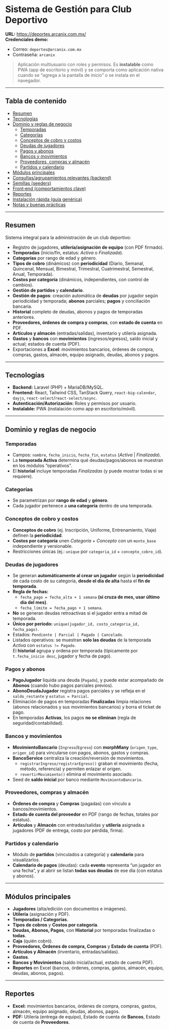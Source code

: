 # Sistema de Gestión para Club Deportivo

**URL:** https://deportes.arcanix.com.mx/  
**Credenciales demo:**

- Correo: `deportes@arcanix.com.mx`
- Contraseña: `arcanix`

> Aplicación multiusuario con roles y permisos. Es **instalable** como PWA (app de escritorio y móvil) y se comporta como aplicación nativa cuando se “agrega a la pantalla de inicio” o se instala en el navegador.

---

## Tabla de contenido

- [Resumen](#resumen)
- [Tecnologías](#tecnologías)
- [Dominio y reglas de negocio](#dominio-y-reglas-de-negocio)
  - [Temporadas](#temporadas)
  - [Categorías](#categorías)
  - [Conceptos de cobro y costos](#conceptos-de-cobro-y-costos)
  - [Deudas de jugadores](#deudas-de-jugadores)
  - [Pagos y abonos](#pagos-y-abonos)
  - [Bancos y movimientos](#bancos-y-movimientos)
  - [Proveedores, compras y almacén](#proveedores-compras-y-almacén)
  - [Partidos y calendario](#partidos-y-calendario)
- [Módulos principales](#módulos-principales)
- [Consultas/agrupamientos relevantes (backend)](#consultasagrupamientos-relevantes-backend)
- [Semillas (seeders)](#semillas-seeders)
- [Front‑end (comportamientos clave)](#front-end-comportamientos-clave)
- [Reportes](#reportes)
- [Instalación rápida (guía genérica)](#instalación-rápida-guía-genérica)
- [Notas y buenas prácticas](#notas-y-buenas-prácticas)

---

## Resumen

Sistema integral para la administración de un club deportivo:

- Registro de jugadores, **utilería/asignación de equipo** (con PDF firmado).
- **Temporadas** (inicio/fin, estatus: _Activa_ o _Finalizada_).
- **Categorías** por rango de edad y género.
- **Tipos de cobro** (dinámicos) con **periodicidad** (Diario, Semanal, Quincenal, Mensual, Bimestral, Trimestral, Cuatrimestral, Semestral, Anual, Temporada).
- **Costos por categoría** (dinámicos, independientes, con control de cambios).
- **Gestión de partidos** y **calendario**.
- **Gestión de pagos**: creación automática de **deudas** por jugador según periodicidad y temporada; **abonos** parciales; **pagos** y conciliación bancaria.
- **Historial** completo de deudas, abonos y pagos de temporadas anteriores.
- **Proveedores, órdenes de compra y compras**, con **estado de cuenta** en PDF.
- **Artículos y almacén** (entradas/salidas), inventario y utilería asignada.
- **Gastos** y **bancos** con **movimientos** (ingresos/egresos), saldo inicial y actual; estados de cuenta (PDF).
- Exportaciones a **Excel**: movimientos bancarios, órdenes de compra, compras, gastos, almacén, equipo asignado, deudas, abonos y pagos.

---

## Tecnologías

- **Backend:** Laravel (PHP) + MariaDB/MySQL.
- **Frontend:** React, Tailwind CSS, TanStack Query, `react-big-calendar`, `dayjs`, `react-select`/`react-select/async`.
- **Autenticación/Autorización:** Roles y permisos por usuario.
- **Instalable:** PWA (instalación como app en escritorio/móvil).

---

## Dominio y reglas de negocio

### Temporadas

- Campos: `nombre`, `fecha_inicio`, `fecha_fin`, `estatus` (_Activa_ | _Finalizada_).
- La **temporada Activa** determina qué deudas/pagos/abonos se muestran en los módulos “operativos”.
- El **historial** incluye temporadas _Finalizadas_ (y puede mostrar todas si se requiere).

### Categorías

- Se parametrizan por **rango de edad** y **género**.
- Cada jugador pertenece a **una categoría** dentro de una temporada.

### Conceptos de cobro y costos

- **Conceptos de cobro** (ej. Inscripción, Uniforme, Entrenamiento, Viaje) definen la **periodicidad**.
- **Costos por categoría** unen _Categoría_ + _Concepto_ con un `monto_base` independiente y versionable.
- Restricciones únicas (ej.: `unique` por `categoria_id` + `concepto_cobro_id`).

### Deudas de jugadores

- Se generan **automáticamente al crear un jugador** según la **periodicidad** de cada costo de su categoría, **desde el día de alta** hasta el **fin de temporada**.
- **Regla de fechas:**
  - `fecha_pago = fecha_alta + 1 semana` **(si cruza de mes, usar último día del mes)**.
  - `fecha_limite = fecha_pago + 1 semana`.
- **No** se generan deudas retroactivas si el jugador entra a mitad de temporada.
- **Único por periodo:** `unique(jugador_id, costo_categoria_id, fecha_pago)`.
- Estados: `Pendiente | Parcial | Pagado | Cancelado`.
- Listados operativos: se muestran **solo las deudas** de la temporada _Activa_ con `estatus != Pagado`.  
  El **historial** agrupa y ordena por temporada (típicamente por `t.fecha_inicio desc`, jugador y fecha de pago).

### Pagos y abonos

- **PagoJugador** liquida una deuda (`Pagado`), y puede estar acompañado de **Abonos** (cuando hubo pagos parciales previos).
- **AbonoDeudaJugador** registra pagos parciales y se refleja en el `saldo_restante` y `estatus = Parcial`.
- Eliminación de pagos en temporadas **Finalizadas** limpia relaciones (abonos relacionados y sus movimientos bancarios) y borra el ticket de pago.
- En temporadas **Activas**, los pagos **no se eliminan** (regla de seguridad/contabilidad).

### Bancos y movimientos

- **MovimientoBancario** (`Ingreso`/`Egreso`) con **morphMany** (`origen_type`, `origen_id`) para vincularse con pagos, abonos, gastos y compras.
- **BancoService** centraliza la creación/reversión de movimientos.
  - `registrarIngreso/registrarEgreso()` graban el movimiento (fecha, método, referencia) y permiten enlazar el origen.
  - `revertirMovimiento()` elimina el movimiento asociado.
- Seed de **saldo inicial** por banco mediante `MovimientoBancario`.

### Proveedores, compras y almacén

- **Órdenes de compra** y **Compras** (pagadas) con vínculo a bancos/movimientos.
- **Estado de cuenta del proveedor** en PDF (rango de fechas, totales por estatus).
- **Artículos** y **Almacén** con entradas/salidas y **utilería** asignada a jugadores (PDF de entrega, costo por pérdida, firma).

### Partidos y calendario

- Módulo de **partidos** (vinculados a categoría) y **calendario** para visualizarlos.
- **Calendario de pagos** (deudas): cada **evento** representa “un jugador en una fecha”, y al abrir se listan **todas sus deudas** de ese día (con estatus y abonos).

---

## Módulos principales

- **Jugadores** (alta/edición con documentos e imágenes).
- **Utilería** (asignación y PDF).
- **Temporadas / Categorías**.
- **Tipos de cobros** y **Costos por categoría**.
- **Deudas, Abonos, Pagos**, con **Historial** por temporadas finalizadas o **todas**.
- **Caja** (quién cobró).
- **Proveedores, Órdenes de compra, Compras** y **Estado de cuenta** (PDF).
- **Artículos y Almacén** (inventario, entradas/salidas).
- **Gastos**.
- **Bancos y Movimientos** (saldo inicial/actual, estado de cuenta PDF).
- **Reportes** en Excel (bancos, órdenes, compras, gastos, almacén, equipo, deudas, abonos, pagos).

---

## Reportes

- **Excel:** movimientos bancarios, órdenes de compra, compras, gastos, almacén, equipo asignado, deudas, abonos, pagos.
- **PDF:** Utilería (entrega de equipo), Estado de cuenta de **Bancos**, Estado de cuenta de **Proveedores**.
